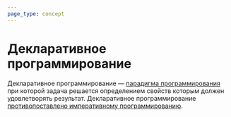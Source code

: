 ```yaml
---
page_type: concept
---
```

# Декларативное программирование

Декларативное программирование — [парадигма программирования](20221029163225.md) при которой задача решается определением свойств которым должен удовлетворять результат. Декларативное программирование [противопоставлено императивному программированию](20221029163907.md).
